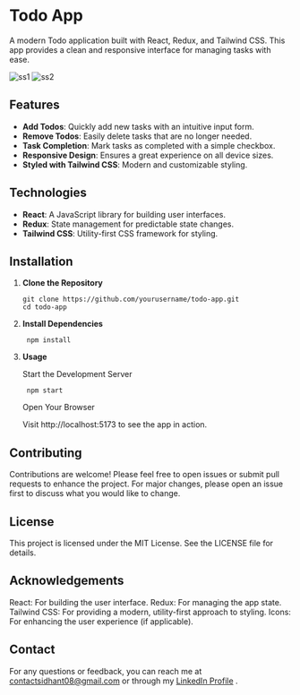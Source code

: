 # Todo App

A modern Todo application built with React, Redux, and Tailwind CSS. This app provides a clean and responsive interface for managing tasks with ease.

![ss1](https://github.com/user-attachments/assets/d07de860-c4ac-4b10-88c6-da0d4e522e47)
![ss2](https://github.com/user-attachments/assets/7dccd02a-b2cb-48b9-a8b7-1be7dbd65f6a)


## Features

- **Add Todos**: Quickly add new tasks with an intuitive input form.
- **Remove Todos**: Easily delete tasks that are no longer needed.
- **Task Completion**: Mark tasks as completed with a simple checkbox.
- **Responsive Design**: Ensures a great experience on all device sizes.
- **Styled with Tailwind CSS**: Modern and customizable styling.

## Technologies

- **React**: A JavaScript library for building user interfaces.
- **Redux**: State management for predictable state changes.
- **Tailwind CSS**: Utility-first CSS framework for styling.

## Installation

1. **Clone the Repository**

   
       git clone https://github.com/yourusername/todo-app.git
       cd todo-app
   
2. **Install Dependencies**

        npm install

4. **Usage**

   Start the Development Server

        npm start
   
      Open Your Browser
   
      Visit http://localhost:5173 to see the app in action.







## **Contributing**

Contributions are welcome! Please feel free to open issues or submit pull requests to enhance the project. For major changes, please open an issue first to discuss what you would like to change.


## **License**

This project is licensed under the MIT License. See the LICENSE file for details.


## **Acknowledgements**

React: For building the user interface.
Redux: For managing the app state.
Tailwind CSS: For providing a modern, utility-first approach to styling.
Icons: For enhancing the user experience (if applicable).


## **Contact**

For any questions or feedback, you can reach me at contactsidhant08@gmail.com or through my [LinkedIn Profile](https://www.linkedin.com/in/sidhant08)
.
